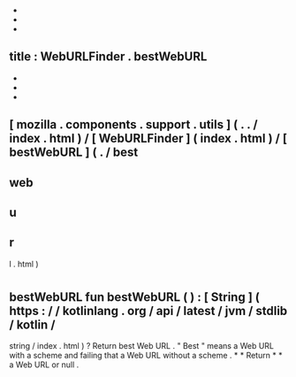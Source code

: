 -
-
-
title
:
WebURLFinder
.
bestWebURL
-
-
-
-
[
mozilla
.
components
.
support
.
utils
]
(
.
.
/
index
.
html
)
/
[
WebURLFinder
]
(
index
.
html
)
/
[
bestWebURL
]
(
.
/
best
-
web
-
u
-
r
-
l
.
html
)
#
bestWebURL
fun
bestWebURL
(
)
:
[
String
]
(
https
:
/
/
kotlinlang
.
org
/
api
/
latest
/
jvm
/
stdlib
/
kotlin
/
-
string
/
index
.
html
)
?
Return
best
Web
URL
.
"
Best
"
means
a
Web
URL
with
a
scheme
and
failing
that
a
Web
URL
without
a
scheme
.
*
*
Return
*
*
a
Web
URL
or
null
.
